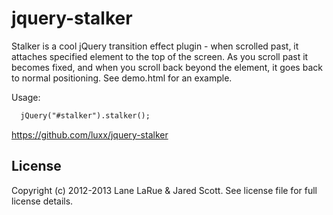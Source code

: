 jquery-stalker
==============

Stalker is a cool jQuery transition effect plugin - when scrolled past, it attaches specified element to the top of
the screen. As you scroll past it becomes fixed, and when you scroll back beyond the element, it goes back to normal
positioning. See demo.html for an example.

Usage:
```html
  jQuery("#stalker").stalker();
```

https://github.com/luxx/jquery-stalker

## License

Copyright (c) 2012-2013 Lane LaRue & Jared Scott. See license file for full license details.